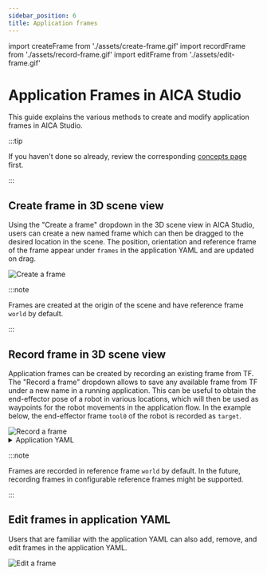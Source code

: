 ```yaml
---
sidebar_position: 6
title: Application frames
---
```


import createFrame from './assets/create-frame.gif'
import recordFrame from './assets/record-frame.gif'
import editFrame from './assets/edit-frame.gif'

# Application Frames in AICA Studio

This guide explains the various methods to create and modify application frames in AICA Studio.

:::tip

If you haven't done so already, review the corresponding [concepts page](../../concepts/building-blocks/frames.md)
first.

:::

## Create frame in 3D scene view

Using the "Create a frame" dropdown in the 3D scene view in AICA Studio, users can create a new named frame which can
then be dragged to the desired location in the scene. The position, orientation and reference frame of the frame appear
under `frames` in the application YAML and are updated on drag.

<div class="text--center">
  <img src={createFrame} alt="Create a frame" />
</div>

:::note

Frames are created at the origin of the scene and have reference frame `world` by default.

:::

## Record frame in 3D scene view

Application frames can be created by recording an existing frame from TF. The "Record a frame" dropdown allows to save
any available frame from TF under a new name in a running application. This can be useful to obtain the end-effector
pose of a robot in various locations, which will then be used as waypoints for the robot movements in the application
flow. In the example below, the end-effector frame `tool0` of the robot is recorded as `target`.

<div class="text--center">
  <img src={recordFrame} alt="Record a frame" />
</div>

<details>
  <summary>Application YAML</summary>

    ```yaml
    schema: 2-0-4
    dependencies:
      core: v4.4.1
    on_start:
      load:
        hardware: hardware
    hardware:
      hardware:
        display_name: Hardware Interface
        urdf: Generic six-axis robot arm
        rate: 100
        events:
          transitions:
            on_load:
              load:
                controller: robot_state_broadcaster
                hardware: hardware
        controllers:
          robot_state_broadcaster:
            plugin: aica_core_controllers/RobotStateBroadcaster
            events:
              transitions:
                on_load:
                  switch_controllers:
                    hardware: hardware
                    activate: robot_state_broadcaster
    graph:
      positions:
        hardware:
          hardware:
            x: 500
            y: -20
    ```

</details>

:::note

Frames are recorded in reference frame `world` by default. In the future, recording frames in configurable reference
frames might be supported.

:::

## Edit frames in application YAML

Users that are familiar with the application YAML can also add, remove, and edit frames in the application YAML. 

<div class="text--center">
  <img src={editFrame} alt="Edit a frame" />
</div>

<!-- TODO: add examples here -->
